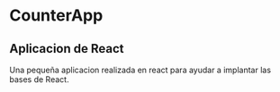 # CounterApp

## Aplicacion de React

Una pequeña aplicacion realizada en react para ayudar a implantar las bases 
de React.